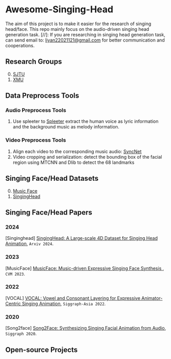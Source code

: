 # Awesome-Singing-Head
The aim of this project is to make it easier for the research of singing head/face. This repo mainly focus on the audio-driven singing head generation task. 
[//]: If you are researching in singing head generation task, can send email to: liyan22021121@gmail.com for better communication and cooperations.

## Research Groups
0. [SJTU](https://wsj-sjtu.github.io/SingingHead/)
1. [XMU](https://vcg.xmu.edu.cn/)

## Data Preprocess Tools

### Audio Preprocess Tools
1. Use spleeter to [Spleeter](https://github.com/deezer/spleeter) extract the human voice as lyric information and the background music as melody information.

### Video Preprocess Tools
1. Align each video to the corresponding music audio: [SyncNet](https://github.com/joonson/syncnet_python)
2. Video cropping and serialization: detect the bounding box of the facial region using MTCNN and Dlib to detect the 68 landmarks

## Singing Face/Head Datasets
0. [Music Face](https://vcg.xmu.edu.cn/datasets/singingface/index.html)
1. [SingingHead](https://wsj-sjtu.github.io/SingingHead/)

## Singing Face/Head Papers

### 2024
<span id = "16001">[Singinghead] [SingingHead: A Large-scale 4D Dataset for Singing Head Animation](https://arxiv.org/pdf/2312.04369), `Arxiv 2024`.

### 2023
<span id = "16002">[MusicFace] [MusicFace: Music-driven Expressive Singing Face Synthesis
](https://arxiv.org/pdf/2303.14044), `CVM 2023`.

### 2022
<span id = "16004">[VOCAL] [VOCAL: Vowel and Consonant Layering for Expressive Animator-Centric Singing Animation](https://dl.acm.org/doi/10.1145/3550469.3555408), `Siggraph-Asia 2022`.

### 2020 

<span id = "16003">[Song2face] [Song2Face: Synthesizing Singing Facial Animation from Audio](https://dl.acm.org/doi/10.1145/3410700.3425435), `Siggraph 2020`.

## Open-source Projects



